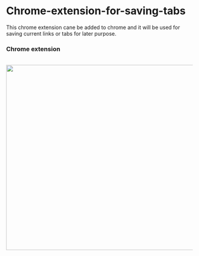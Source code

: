 # Chrome-extension-for-saving-tabs
This chrome extension cane be added to chrome and it will be used for saving current links or tabs for later purpose.

<h3>Chrome extension</h3>
</br> 
<img src="https://user-images.githubusercontent.com/84411432/204054831-80b987df-6661-4f28-b916-afcfca2f0c0a.png" style=" width:900px ; height:500px; margin-bottom:100px">
</br>
